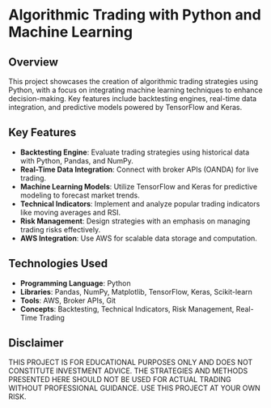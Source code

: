 # Algorithmic Trading with Python and Machine Learning

## Overview
This project showcases the creation of algorithmic trading strategies using Python, with a focus on integrating machine learning techniques to enhance decision-making. Key features include backtesting engines, real-time data integration, and predictive models powered by TensorFlow and Keras.

## Key Features
- **Backtesting Engine**: Evaluate trading strategies using historical data with Python, Pandas, and NumPy.
- **Real-Time Data Integration**: Connect with broker APIs (OANDA) for live trading.
- **Machine Learning Models**: Utilize TensorFlow and Keras for predictive modeling to forecast market trends.
- **Technical Indicators**: Implement and analyze popular trading indicators like moving averages and RSI.
- **Risk Management**: Design strategies with an emphasis on managing trading risks effectively.
- **AWS Integration**: Use AWS for scalable data storage and computation.

## Technologies Used
- **Programming Language**: Python
- **Libraries**: Pandas, NumPy, Matplotlib, TensorFlow, Keras, Scikit-learn
- **Tools**: AWS, Broker APIs, Git
- **Concepts**: Backtesting, Technical Indicators, Risk Management, Real-Time Trading

## Disclaimer
THIS PROJECT IS FOR EDUCATIONAL PURPOSES ONLY AND DOES NOT CONSTITUTE INVESTMENT ADVICE. THE STRATEGIES AND METHODS PRESENTED HERE SHOULD NOT BE USED FOR ACTUAL TRADING WITHOUT PROFESSIONAL GUIDANCE. USE THIS PROJECT AT YOUR OWN RISK.

